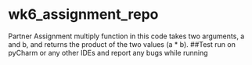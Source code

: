 # wk6_assignment_repo
Partner Assignment
multiply function in this code takes two arguments, a and b, and returns the product of the two values (a * b).
##Test
run on pyCharm or any other IDEs and report any bugs while running
